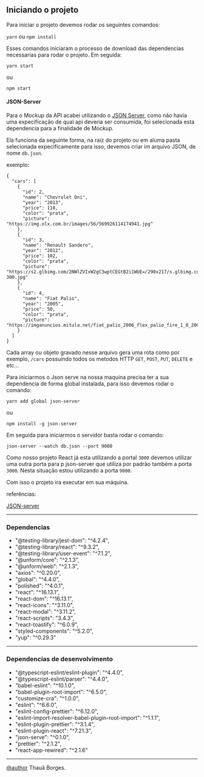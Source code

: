 ## Iniciando o projeto 

Para iniciar o projeto devemos rodar os seguintes comandos:

``yarn`` ou ``npm install``

Esses comandos iniciaram o processo de download das dependencias necessarias para rodar o projeto.
Em seguida:

```
yarn start
```
ou 

```
npm start
```
#### JSON-Server

Para o Mockup da API acabei utilizando o <a href="https://github.com/typicode/json-server" target="__blank">JSON Server</a>, como não havia uma expecificação de qual api deveria ser consumida, foi selecionada esta dependencia para a finalidade de Mockup.

Ela funciona da seguinte forma, na raiz do projeto ou em aluma pasta selecionada expecificamente para isso, devemos criar im arquivo JSON, de nome `db.json`.

exemplo:

````
{
  "cars": [
    {
      "id": 2,
      "name": "Chevrolet Oni",
      "year": "2013",
      "price": 118,
      "color": "prata",
      "picture": "https://img.olx.com.br/images/56/569926114174941.jpg"
    },
    {
      "id": 3,
      "name": "Renault Sandero",
      "year": "2012",
      "price": 102,
      "color": "prata",
      "picture": "https://s2.glbimg.com/2NWlZVIxW2gC3wptCEGtB2i1WUE=/290x217/s.glbimg.com/jo/g1/f/original/2011/05/11/sandero-300.jpg"
    },
    {
      "id": 4,
      "name": "Fiat Palio",
      "year": "2005",
      "price": 50,
      "color": "prata",
      "picture": "https://imganuncios.mitula.net/fiat_palio_2006_flex_palio_fire_1_0_200506_manual_flex_2590_5990122587129244424.jpg"
    }
  ]
}
````
Cada array ou objeto gravado nesse arquivo gera uma rota como por exemplo, `/cars` possuindo todos os metodos HTTP `GET`, `POST`, `PUT`, `DELETE` e etc...

Para iniciarmos o Json serve na nossa maquina precisa ter a sua dependencia de forma global instalada, para isso devemos rodar o comando:

````
yarn add global json-server
````
ou 
````
npm install -g json-server
````

Em seguida para iniciarmos o servidor basta rodar o comando:

````
json-server --watch db.json --port 9000
````

Como nosso projeto React já esta utilizando a portal `3000` devemos utilizar uma outra porta para p json-server que utiliza por padrão também a porta `3000`.
Nesta situação estou utilizando a porta `9000`.

Com isso o projeto ira executar em sua máquina.

referências:

<a href="https://github.com/typicode/json-server" target="_blank">JSON-server</a>

___
### Dependencias 
  - "@testing-library/jest-dom": "^4.2.4",
  - "@testing-library/react": "^9.3.2",
  - "@testing-library/user-event": "^7.1.2",
  - "@unform/core": "^2.1.3",
  - "@unform/web": "^2.1.3",
  - "axios": "^0.20.0",
  - "global": "^4.4.0",
  - "polished": "^4.0.1",
  - "react": "^16.13.1",
  - "react-dom": "^16.13.1",
  - "react-icons": "^3.11.0",
  - "react-modal": "^3.11.2",
  - "react-scripts": "3.4.3",
  - "react-toastify": "^6.0.9",
  - "styled-components": "^5.2.0",
  - "yup": "^0.29.3"
___

  ### Dependencias de desenvolvimento

  - "@typescript-eslint/eslint-plugin": "^4.4.0",
  - "@typescript-eslint/parser": "^4.4.0",
  - "babel-eslint": "^10.1.0",
  - "babel-plugin-root-import": "^6.5.0",
  - "customize-cra": "^1.0.0",
  - "eslint": "^6.6.0",
  - "eslint-config-prettier": "^6.12.0",
  - "eslint-import-resolver-babel-plugin-root-import": "^1.1.1",
  - "eslint-plugin-prettier": "^3.1.4",
  - "eslint-plugin-react": "^7.21.3",
  - "json-serve": "^0.1.0",
  - "prettier": "^2.1.2",
  - "react-app-rewired": "^2.1.6"

  ___

  <a href="https://github.com/thaua97/" target="__blank">@author</a> Thauã Borges.



